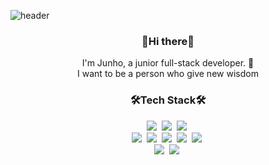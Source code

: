 ![header](https://capsule-render.vercel.app/api?type=slice&color=auto&height=300&section=header&text=zzun_ho9&fontSize=90)

<h3 align=center>👋Hi there👋</h3>
<p align=center>I'm Junho, a junior full-stack developer. 🌱<br/>
I want to be a person who give new wisdom</p>

<h3 align=center>🛠Tech Stack🛠</h3>

<p align=center>
<img src="https://img.shields.io/badge/Java-007396?style=square&logo=Java&logoColor=white"/>&nbsp
<img src="https://img.shields.io/badge/JavaScript-F7DF1E?style=quare&logo=JavaScript&logoColor=white"/>&nbsp
<img src="https://img.shields.io/badge/Spring-6DB33F?style=square&logo=Spring&logoColor=white"/>&nbsp<br/>
<img src="https://img.shields.io/badge/Python-3766AB?style=square&logo=Python&logoColor=white"/>&nbsp
<img src="https://img.shields.io/badge/C++-00599C?style=square&logo=C++&logoColor=white"/>&nbsp
<img src="https://img.shields.io/badge/Oracle-F80000?style=square&logo=Oracle&logoColor=white"/>&nbsp
<img src="https://img.shields.io/badge/MariaDB-003545?style=square&logo=MariaDB&logoColor=white"/>&nbsp
<img src="https://img.shields.io/badge/MySQL-4479A1?style=square&logo=MySQL&logoColor=white"/>&nbsp</br>
<img src="https://img.shields.io/badge/Docker-2496ED?style=square&logo=Docker&logoColor=white"/>&nbsp
<img src="https://img.shields.io/badge/Git-F05032?style=square&logo=Git&logoColor=white"/>&nbsp
</p>
